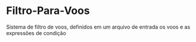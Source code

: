 # Filtro-Para-Voos
Sistema de filtro de voos, definidos em um arquivo de entrada os voos e as expressões de condição
